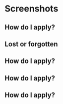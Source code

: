 



# Screenshots

## How do I apply?



## Lost or forgotten



## How do I apply?



## How do I apply?



## How do I apply?



